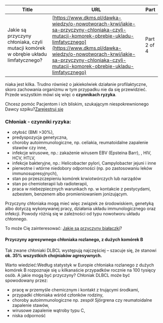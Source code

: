 | **Title**       | **URL**           | **Part**              |
|-----------------|-------------------|-----------------------|
| Jakie są przyczyny chłoniaka, czyli mutacji komórek w obrębie układu limfatycznego?         | [https://www.dkms.pl/dawka-wiedzy/o-nowotworach-krwi/jakie-sa-przyczyny-chloniaka-czyli-mutacji-komorek-obrebie-ukladu-limfatycznego](https://www.dkms.pl/dawka-wiedzy/o-nowotworach-krwi/jakie-sa-przyczyny-chloniaka-czyli-mutacji-komorek-obrebie-ukladu-limfatycznego)    | Part 2 of 4          |

niaka jest kilka. Trudno również o jakiekolwiek działanie profilaktyczne, skoro zachowania organizmu w tym przypadku nie da się przewidzieć. Przede wszystkim mówi się więc o **czynnikach ryzyka**.


Chcesz pomóc Pacjentom i ich bliskim, szukającym niespokrewnionego Dawcy szpiku?[Zarejestruj się](/zarejestruj-sie-teraz "Zarejestruj sie teraz")
### Chłoniak \- czynniki ryzyka:


* otyłość (BMI \>30%),
* predyspozycja genetyczna,
* choroby autoimmunologiczne, np. celiakia, reumatoidalne zapalenie stawów czy inne,
* infekcje wirusowe, np.: zakażenie wirusem EBV (Epsteina Barr), , HIV, HCV, HTLV,
* infekcje bakteryjne, np.: Helicobacter pylori, Campylobacter jejuni i inne
* pierwotne i wtórne niedobory odporności (np. po zastosowaniu leków immunosupresyjnych),
* stan po przeszczepieniu komórek krwiotwórczych lub narządów
* stan po chemioterapii lub radioterapii,
* praca w niebezpiecznych warunkach np. w kontakcie z pestycydami, azbestem, benzenem albo promieniowaniem jonizującym.


Przyczyny chłoniaka mogą mieć więc związek ze środowiskiem, genetyką albo dotyczą wykonywanej pracy, działania układu immunologicznego oraz infekcji. Powody różnią się w zależności od typu nowotworu układu chłonnego.


To może Cię zainteresować: [Jakie są przyczyny białaczki](https://www.dkms.pl/dawka-wiedzy/o-nowotworach-krwi/bialaczka)?


#### Przyczyny agresywnego chłoniaka rozlanego, z dużych komórek B


Tak zwane chłoniaki DLBCL występują najczęściej – szacuje się, że stanowi **ok. 35% wszystkich chojniaków agresywnych.**


Warto wiedzieć:Według statystyk w Europie chłoniaka rozlanego z dużych komórek B rozpoznaje się u kilkanaście przypadków rocznie na 100 tysięcy osób.
A jakie mogą być przyczyny? Chłoniak DLBCL może być spowodowany przez:


* pracę w przemyśle chemicznym i kontakt z trującymi środkami,
* przypadki chłoniaka wśród członków rodziny,
* choroby autoimmunologiczne np. zespół Sjörgrena czy reumatoidalne zapalenie stawów,
* wirusowe zapalenie wątroby typu C,
* niska odporność 